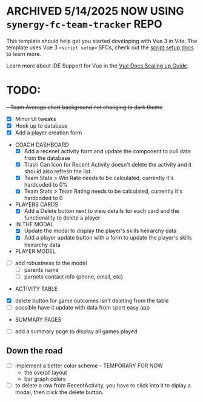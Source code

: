 # ARCHIVED 5/14/2025 NOW USING `synergy-fc-team-tracker` REPO

This template should help get you started developing with Vue 3 in Vite. The template uses Vue 3 `<script setup>` SFCs, check out the [script setup docs](https://v3.vuejs.org/api/sfc-script-setup.html#sfc-script-setup) to learn more.

Learn more about IDE Support for Vue in the [Vue Docs Scaling up Guide](https://vuejs.org/guide/scaling-up/tooling.html#ide-support).

# TODO:

~~- Team Average chart background not changing to dark theme~~

- [x] Minor UI tweaks
- [x] Hook up to database
- [x] Add a player creation form
- COACH DASHBOARD
  - [x] Add a recenet activity form and update the component to pull data from the database
  - [x] Trash Can Icon for Recent Activity doesn't delete the activity and it should also refresh the list
  - [x] Team Stats > Win Rate needs to be calculated, currently it's hardcoded to 0%
  - [x] Team Stats > Team Rating needs to be calculated, currently it's hardcoded to 0
- PLAYERS CARDS
  - [x] Add a Delete button next to view details for each card and the functionality to delete a player
- IN THE MODAL
  - [x] Update the modal to display the player's skills heirarchy data
  - [x] Add a player update button with a form to update the player's skills heirarchy data
- PLAYER MODEL
- [ ] add robustness to the model
  - [ ] parents name
  - [ ] parnets contact info (phone, email, etc)
- ACTIVITY TABLE
- [x] delete button for game outcomes isn't deleting from the table
- [ ] possible have it update with data from sport easy app
- SUMMARY PAGES
- [ ] add a summary page to display all games played

## Down the road
- [ ] implement a better color scheme - TEMPORARY FOR NOW
  - the overall layout 
  - bar graph colors
- [ ] to delete a row from RecentActivity, you have to click into it to diplay a modal, then click the delete button.
